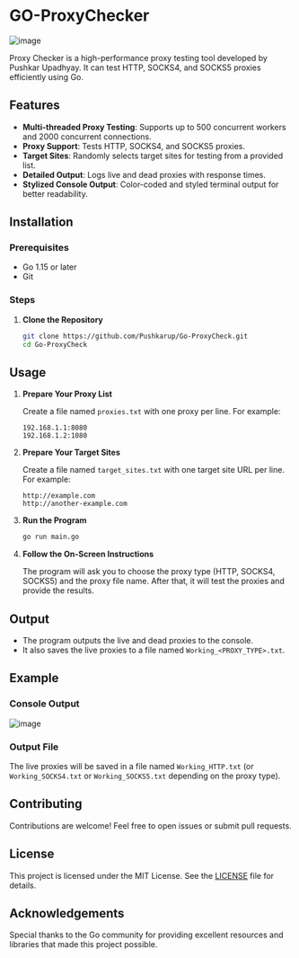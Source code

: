 # GO-ProxyChecker
![image](https://github.com/Pushkarup/Go-ProxyCheck/assets/148672587/fe3da9c0-061b-4f17-ae54-418bb714a0a9)


Proxy Checker is a high-performance proxy testing tool developed by Pushkar Upadhyay. It can test HTTP, SOCKS4, and SOCKS5 proxies efficiently using Go.

## Features

- **Multi-threaded Proxy Testing**: Supports up to 500 concurrent workers and 2000 concurrent connections.
- **Proxy Support**: Tests HTTP, SOCKS4, and SOCKS5 proxies.
- **Target Sites**: Randomly selects target sites for testing from a provided list.
- **Detailed Output**: Logs live and dead proxies with response times.
- **Stylized Console Output**: Color-coded and styled terminal output for better readability.

## Installation

### Prerequisites

- Go 1.15 or later
- Git

### Steps

1. **Clone the Repository**

    ```bash
    git clone https://github.com/Pushkarup/Go-ProxyCheck.git
    cd Go-ProxyCheck
    ```

## Usage

1. **Prepare Your Proxy List**

    Create a file named `proxies.txt` with one proxy per line. For example:

    ```
    192.168.1.1:8080
    192.168.1.2:1080
    ```

2. **Prepare Your Target Sites**

    Create a file named `target_sites.txt` with one target site URL per line. For example:

    ```
    http://example.com
    http://another-example.com
    ```

3. **Run the Program**

    ```bash
    go run main.go
    ```

4. **Follow the On-Screen Instructions**

    The program will ask you to choose the proxy type (HTTP, SOCKS4, SOCKS5) and the proxy file name. After that, it will test the proxies and provide the results.

## Output

- The program outputs the live and dead proxies to the console.
- It also saves the live proxies to a file named `Working_<PROXY_TYPE>.txt`.

## Example

### Console Output
![image](https://github.com/Pushkarup/Go-ProxyCheck/assets/148672587/b4fbfbbb-a9b9-4a6e-9b68-ea75132b05cd)

### Output File

The live proxies will be saved in a file named `Working_HTTP.txt` (or `Working_SOCKS4.txt` or `Working_SOCKS5.txt` depending on the proxy type).

## Contributing

Contributions are welcome! Feel free to open issues or submit pull requests.

## License

This project is licensed under the MIT License. See the [LICENSE](LICENSE) file for details.

## Acknowledgements

Special thanks to the Go community for providing excellent resources and libraries that made this project possible.

